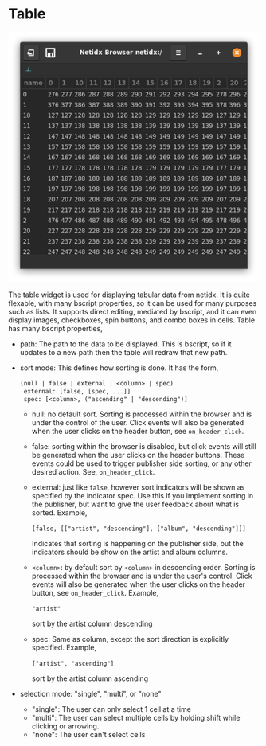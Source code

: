 # Table

![Table](./widget-table.png)

The table widget is used for displaying tabular data from netidx. It
is quite flexable, with many bscript properties, so it can be used for
many purposes such as lists. It supports direct editing, mediated by
bscript, and it can even display images, checkboxes, spin buttons, and
combo boxes in cells. Table has many bscript properties,

- path: The path to the data to be displayed. This is bscript, so if
  it updates to a new path then the table will redraw that new path.
- sort mode: This defines how sorting is done. It has the form, 

  ```
  (null | false | external | <column> | spec)
   external: [false, [spec, ...]]
   spec: [<column>, ("ascending" | "descending")]
  ```

  - null: no default sort. Sorting is processed within the browser and
    is under the control of the user. Click events will also be
    generated when the user clicks on the header button, see
    `on_header_click`.
  - false: sorting within the browser is disabled, but click events
    will still be generated when the user clicks on the header
    buttons. These events could be used to trigger publisher side
    sorting, or any other desired action. See, `on_header_click`.
  - external: just like `false`, however sort indicators will be shown
    as specified by the indicator spec. Use this if you implement
    sorting in the publisher, but want to give the user feedback about
    what is sorted. Example,
    
    `[false, [["artist", "descending"], ["album", "descending"]]]`
    
    Indicates that sorting is happening on the publisher side, but the
    indicators should be show on the artist and album columns.
  - `<column>`: by default sort by `<column>` in descending
    order. Sorting is processed within the browser and is under the
    user's control. Click events will also be generated when the user
    clicks on the header button, see `on_header_click`. Example,
    
    `"artist"`
    
    sort by the artist column descending
    
  - spec: Same as column, except the sort direction is explicitly
    specified. Example,

      `["artist", "ascending"]`
    
      sort by the artist column ascending
- selection mode: "single", "multi", or "none"
  - "single": The user can only select 1 cell at a time
  - "multi": The user can select multiple cells by holding shift while
    clicking or arrowing.
  - "none": The user can't select cells
